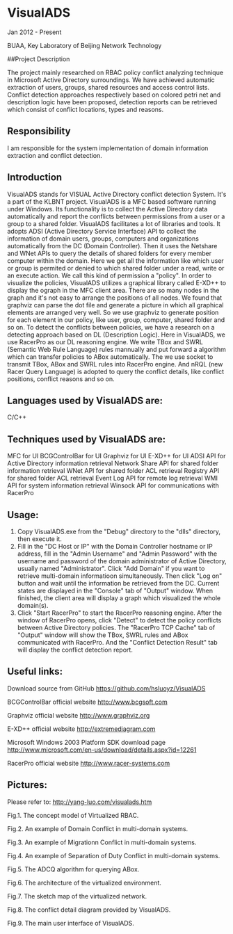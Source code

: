 VisualADS
==========
Jan 2012 - Present

BUAA, Key Laboratory of Beijing Network Technology

##Project Description

The project mainly researched on RBAC policy conflict analyzing technique in Microsoft Active Directory surroundings. We have achieved automatic extraction of users, groups, shared resources and access control lists. Conflict detection approaches respectively based on colored petri net and description logic have been proposed, detection reports can be retrieved which consist of conflict locations, types and reasons.

## Responsibility

I am responsible for the system implementation of domain information extraction and conflict detection.

## Introduction

VisualADS stands for VISUAL Active Directory conflict detection System. It's a part of the KLBNT project. VisualADS is a MFC based software running under Windows. Its functionality is to collect the Active Directory data automatically and report the conflicts between permissions from a user or a group to a shared folder. VisualADS facilitates a lot of libraries and tools. It adopts ADSI (Active Directory Service Interface) API to collect the information of domain users, groups, computers and organizations automatically from the DC (Domain Controller). Then it uses the Netshare and WNet APIs to query the details of shared folders for every member computer within the domain. Here we get all the information like which user or group is permited or denied to which shared folder under a read, write or an execute action. We call this kind of permission a "policy". In order to visualize the policies, VisualADS utilizes a graphical library called E-XD++ to display the ograph in the MFC client area. There are so many nodes in the graph and it's not easy to arrange the positions of all nodes. We found that graphviz can parse the dot file and generate a picture in which all graphical elements are arranged very well. So we use graphviz to generate position for each element in our policy, like user, group, computer, shared folder and so on. To detect the conflicts between policies, we have a research on a detecting approach based on DL (Description Logic). Here in VisualADS, we use RacerPro as our DL reasoning engine. We write TBox and SWRL (Semantic Web Rule Language) rules mannually and put forward a algorithm which can transfer policies to ABox automatically. The we use socket to transmit TBox, ABox and SWRL rules into RacerPro engine. And nRQL (new Racer Query Language) is adopted to query the conflict details, like conflict positions, conflict reasons and so on.

## Languages used by VisualADS are: 

C/C++

## Techniques used by VisualADS are: 

MFC for UI 
BCGControlBar for UI 
Graphviz for UI 
E-XD++ for UI 
ADSI API for Active Directory information retrieval 
Network Share API for shared folder information retrieval 
WNet API for shared folder ACL retrieval 
Registry API for shared folder ACL retrieval 
Event Log API for remote log retrieval 
WMI API for system information retrieval 
Winsock API for communications with RacerPro

## Usage: 

1. Copy VisualADS.exe from the "Debug" directory to the "dlls" directory, then execute it. 
2. Fill in the "DC Host or IP" with the Domain Controller hostname or IP address, fill in the "Admin Username" and "Admin Password" with the username and password of the domain administrator of Active Directory, usually named "Administrator". Click "Add Domain" if you want to retrieve multi-domain informatioon simultaneously. Then click "Log on" button and wait until the information be retrieved from the DC. Current states are displayed in the "Console" tab of "Output" window. When finished, the client area will display a graph which visualized the whole domain(s). 
3. Click "Start RacerPro" to start the RacerPro reasoning engine. After the window of RacerPro opens, click "Detect" to detect the policy conflicts between Active Directory policies. The "RacerPro TCP Cache" tab of "Output" window will show the TBox, SWRL rules and ABox communicated with RacerPro. And the "Conflict Detection Result" tab will display the conflict detection report.

## Useful links: 

Download source from GitHub
https://github.com/hsluoyz/VisualADS

BCGControlBar official website
http://www.bcgsoft.com

Graphviz official website 
http://www.graphviz.org

E-XD++ official website 
http://extremediagram.com 

Microsoft Windows 2003 Platform SDK download page 
http://www.microsoft.com/en-us/download/details.aspx?id=12261 

RacerPro official website 
http://www.racer-systems.com

## Pictures:

Please refer to: http://yang-luo.com/visualads.htm

Fig.1. The concept model of Virtualized RBAC.

Fig.2. An example of Domain Conflict in multi-domain systems. 

Fig.3. An example of Migrationn Conflict in multi-domain systems. 

Fig.4. An example of Separation of Duty Conflict in multi-domain systems. 

Fig.5. The ADCQ algorithm for querying ABox. 

Fig.6. The architecture of the virtualized environment. 

Fig.7. The sketch map of the virtualized network. 

Fig.8. The conflict detail diagram provided by VisualADS. 

Fig.9. The main user interface of VisualADS.
